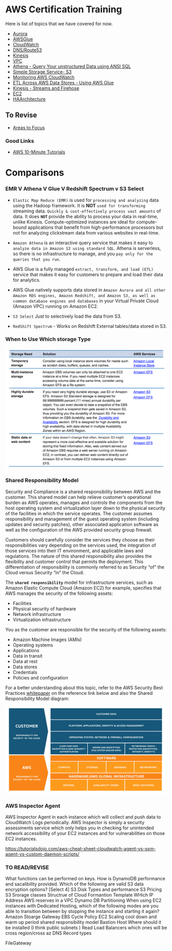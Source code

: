 # AWS Certification Training
Here is list of topics that we have covered for now.

- [Aurora](Aurora.md)
- [AWSGlue](AWSGlue.md)
- [CloudWatch](CloudWatch.md)
- [DNS/Route53](Route53.md)
- [Kinesis](Kinesis.md)
- [VPC](VPCNotes.md)
- [Athena - Query Your unstructured Data using ANSI SQL](amazonAthena.md)
- [Simple Storage Service- S3](s3.md)
- [Monitoring AWS CloudWatch](CloudWatch.md)
- [ETL Across AWS Data Stores - Using AWS Glue](AWSGlue.md)
- [Kinesis - Streams and Firehose](Kinesis.md)
- [EC2](EC2Notes.md)
- [HAArchitecture](HAArchitecture.md)

## To Revise
- [Areas to Focus](problems.md)
### Good Links
- [AWS 10-Minute Tutorials](https://aws.amazon.com/getting-started/tutorials/?awsf.getting-started-content=*all)


# Comparisons
### EMR V Athena V Glue V Redshift Spectrum v S3 Select
- `Elastic Map Reduce (EMR)` is used for `processing and analyzing` data using the Hadoop framework. It is  **NOT** `used for transforming` streaming data. `Quickly & cost-effectively process vast amounts` of data. It does **`NOT`** provide the ability to process your data in real-time, unlike Kinesis. Compute-optimized instances are ideal for compute-bound applications that benefit from high-performance processors but not for analyzing clickstream data from various websites in real-time.

- `Amazon Athena` is an interactive query service that makes it easy to `analyze data in Amazon S3 using standard SQL`. Athena is serverless, so there is no infrastructure to manage, and you `pay only for the queries that you run`.
- AWS Glue is a fully managed `extract, transform, and load (ETL)` service that makes it easy for customers to prepare and load their data for analytics.
- AWS Glue natively supports data stored in `Amazon Aurora and all other Amazon RDS engines, Amazon Redshift, and Amazon S3, as well as common database engines and databases` in your Virtual Private Cloud (Amazon VPC) running on Amazon EC2.
- `S3 Select` Just to selectively load the data from S3.
- `RedShift Spectrum` - Works on Redshift External tables/data stored in S3.

### When to Use Which storage Type

![alt ](images/StorageTypeSelection.png)

### Shared Responsibility Model

Security and Compliance is a shared responsibility between AWS and the customer. This shared model can help relieve customer’s operational burden as AWS operates, manages and controls the components from the host operating system and virtualization layer down to the physical security of the facilities in which the service operates. The customer assumes responsibility and management of the guest operating system (including updates and security patches), other associated application software as well as the configuration of the AWS provided security group firewall.

Customers should carefully consider the services they choose as their responsibilities vary depending on the services used, the integration of those services into their IT environment, and applicable laws and regulations. The nature of this shared responsibility also provides the flexibility and customer control that permits the deployment. This differentiation of responsibility is commonly referred to as Security “of” the Cloud versus Security “in” the Cloud.

The **`shared responsibility`** model for infrastructure services, such as Amazon Elastic Compute Cloud (Amazon EC2) for example, specifies that AWS manages the security of the following assets:

- Facilities
- Physical security of hardware
- Network infrastructure
- Virtualization infrastructure

You as the customer are responsible for the security of the following assets:

- Amazon Machine Images (AMIs)
- Operating systems
- Applications
- Data in transit
- Data at rest
- Data stores   
- Credentials
- Policies and configuration

For a better understanding about this topic, refer to the AWS Security Best Practices [whitepaper](https://d0.awsstatic.com/whitepapers/aws-security-best-practices.pdf) on the reference link below and also the Shared Responsibility Model diagram:

![alt Shared Responsibility Model](images/Shared_Responsibility_Model.jpg)

### AWS Inspector Agent

AWS Inspector Agent in each instance which will collect and push data to CloudWatch Logs periodically. AWS Inspector is simply a security assessments service which only helps you in checking for unintended network accessibility of your EC2 instances and for vulnerabilities on those EC2 instances.

https://tutorialsdojo.com/aws-cheat-sheet-cloudwatch-agent-vs-ssm-agent-vs-custom-daemon-scripts/

### TO READ/REVISE
What functions can be performed on keys.
How is DynamoDB performance and sacalibility provided.
Which of the following are valid S3 data encryption options? [Select 4]
S3 Disk Types and performance
S3 Pricing
S3 Srorage classes
Structrue of Cloud Formantion Template
WHich IP Address AWS reserves in a VPC
Dynamo DB Partitioning
When using EC2 instances with Dedicated Hosting, which of the following modes are you able to transition between by stopping the instance and starting it again?
Amazon Stoarge Gateway
EBS Cycle Policy
EC2 Scaling cool down and warm up period
shared responsibility model
Bastion Host Where should it be installed (I think public subnets )
Read Load Balancers which ones will be cross region/cross az
DNS Record types


FileGateway
